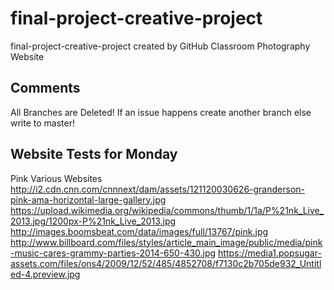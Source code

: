 # final-project-creative-project
final-project-creative-project created by GitHub Classroom
Photography Website

## Comments

All Branches are Deleted! If an issue happens create another branch else write to master!

## Website Tests for Monday

Pink
Various Websites
http://i2.cdn.cnn.com/cnnnext/dam/assets/121120030626-granderson-pink-ama-horizontal-large-gallery.jpg
https://upload.wikimedia.org/wikipedia/commons/thumb/1/1a/P%21nk_Live_2013.jpg/1200px-P%21nk_Live_2013.jpg
http://images.boomsbeat.com/data/images/full/13767/pink.jpg
http://www.billboard.com/files/styles/article_main_image/public/media/pink-music-cares-grammy-parties-2014-650-430.jpg
https://media1.popsugar-assets.com/files/ons4/2009/12/52/485/4852708/f7130c2b705de932_Untitled-4.preview.jpg
